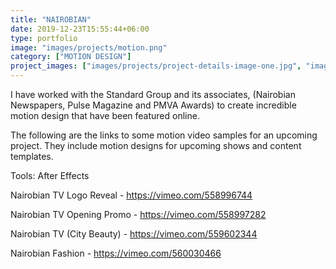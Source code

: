 ```yaml
---
title: "NAIROBIAN"
date: 2019-12-23T15:55:44+06:00
type: portfolio
image: "images/projects/motion.png"
category: ["MOTION DESIGN"]
project_images: ["images/projects/project-details-image-one.jpg", "images/projects/project-details-image-two.jpg"]
---
```


I have worked with the Standard Group and its associates, (Nairobian Newspapers, Pulse Magazine and PMVA Awards) to create incredible motion design that have been featured online.

The following are the links to some motion video samples for an upcoming project. They include motion designs for upcoming shows and content templates.


Tools: After Effects


Nairobian TV Logo Reveal - https://vimeo.com/558996744


Nairobian TV Opening Promo - https://vimeo.com/558997282


Nairobian TV (City Beauty) - https://vimeo.com/559602344


Nairobian Fashion - https://vimeo.com/560030466

